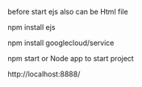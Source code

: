 before start
ejs also can be Html file

npm install ejs

npm install googlecloud/service





npm start
or
Node app
to start project

http://localhost:8888/
